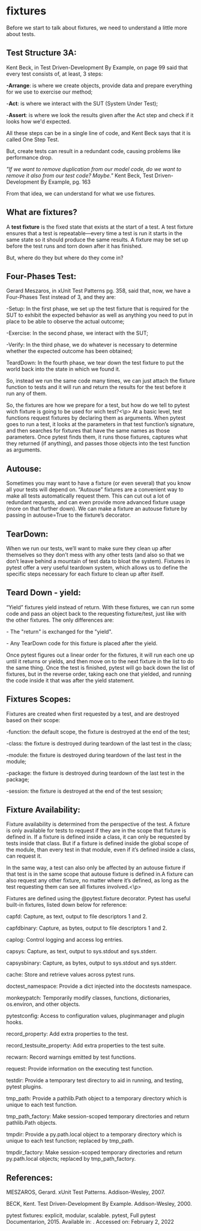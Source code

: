 
# fixtures

Before we start to talk about fixtures, we need to understand a little more about tests.<br>

## Test Structure 3A:

Kent Beck, in Test Driven-Development By Example, on page 99 said that every test consists of, at least, 3 steps:<br>

<p><strong>-Arrange</strong>: is where we create objects, provide data and prepare everything for we use to exercise our method;

<p>-<strong>Act</strong>:  is where we interact with the SUT (System Under Test);

<p>-<strong>Assert</strong>: is where we look the results given after the Act step and check if it looks how we'd expected.</p>


<p>All these steps can be in a single line of code, and Kent Beck says that it is called One Step Test.<br>

But, create tests can result in a redundant code, causing problems like performance drop.<br> 

<p><em>"If we want to remove duplication from our model code, do we want to remove it
also from our test code? Maybe."</em> Kent Beck, Test Driven-Development By Example, pg. 163<br>

From that idea, we can understand for what we use fixtures.

## What are fixtures?

A <strong>test fixture</strong> is the fixed state that exists at the start of a test. A test fixture ensures
that a test is repeatable—every time a test is run it starts in the same state so it
should produce the same results. A fixture may be set up before the test runs and
torn down after it has finished.

But, where do they but where do they come in?

## Four-Phases Test:

Gerard Meszaros, in xUnit Test Patterns pg. 358, said that, now, we have a Four-Phases Test instead of 3, and they are:

<p>-Setup: In the first phase, we set up the test fixture that is required for the SUT to exhibit the expected behavior as 
well as anything you need to put in place to be able to observe the actual outcome;


<p>-Exercise: In the second phase, we interact with the SUT;


<p>-Verify: In the third phase, we do whatever is necessary to determine whether the expected outcome has been obtained;


<p>TeardDown: In the fourth phase, we tear down the test fixture to put the world back into the state in which we found it.


So, instead we run the same code many times, we can just attach the fixture function to tests and it will run and return
the results for the test before it run any of them.

So, the fixtures are how we prepare for a test, but how do we tell to pytest wich fixture is going to be used
for wich test?<\p>
At a basic level, test functions request fixtures by declaring them as arguments. When pytest goes to run a test, 
it looks at the parameters in that test function’s signature, and then searches for fixtures that have the same 
names as those parameters. Once pytest finds them, it runs those fixtures, captures what they returned (if anything), 
and passes those objects into the test function as arguments.

## Autouse:

Sometimes you may want to have a fixture (or even several) that you know all your tests will depend on. 
“Autouse” fixtures are a convenient way to make all tests automatically request them. This can cut out 
a lot of redundant requests, and can even provide more advanced fixture usage (more on that further down).
We can make a fixture an autouse fixture by passing in autouse=True to the fixture’s decorator.

## TearDown:

When we run our tests, we’ll want to make sure they clean up after themselves so they don’t mess with 
any other tests (and also so that we don’t leave behind a mountain of test data to bloat the system). 
Fixtures in pytest offer a very useful teardown system, which allows us to define the specific 
steps necessary for each fixture to clean up after itself.

## Teard Down - yield:

“Yield” fixtures yield instead of return. With these fixtures, we can run some code and pass an object back 
to the requesting fixture/test, just like with the other fixtures. The only differences are:

<p>- The "return" is exchanged for the "yield".


<p>- Any TearDown code for this fixture is placed after the yield.


Once pytest figures out a linear order for the fixtures, it will run each one up until it returns or yields, 
and then move on to the next fixture in the list to do the same thing.
Once the test is finished, pytest will go back down the list of fixtures, but in the reverse order, taking 
each one that yielded, and running the code inside it that was after the yield statement.

## Fixtures Scopes:

Fixtures are created when first requested by a test, and are destroyed based on their scope:

<p>-function: the default scope, the fixture is destroyed at the end of the test;


<p>-class: the fixture is destroyed during teardown of the last test in the class;


<p>-module: the fixture is destroyed during teardown of the last test in the module;


<p>-package: the fixture is destroyed during teardown of the last test in the package;


<p>-session: the fixture is destroyed at the end of the test session;


## Fixture Availability:

Fixture availability is determined from the perspective of the test. A fixture is only available for tests 
to request if they are in the scope that fixture is defined in. If a fixture is defined inside a class, it 
can only be requested by tests inside that class. But if a fixture is defined inside the global scope of 
the module, than every test in that module, even if it’s defined inside a class, can request it.

<p>In the same way, a test can also only be affected by an autouse fixture if that test is in the same scope that 
autouse fixture is defined in.A fixture can also request any other fixture, no matter where it’s defined, 
as long as the test requesting them can see all fixtures involved.<\p>

<p>Fixtures are defined using the @pytest.fixture decorator. Pytest has useful built-in fixtures, 
listed down below for reference:

<p>capfd: Capture, as text, output to file descriptors 1 and 2.

<p>capfdbinary: Capture, as bytes, output to file descriptors 1 and 2.

<p>caplog: Control logging and access log entries.

<p>capsys: Capture, as text, output to sys.stdout and sys.stderr.

<p>capsysbinary: Capture, as bytes, output to sys.stdout and sys.stderr.

<p>cache: Store and retrieve values across pytest runs.

<p>doctest_namespace: Provide a dict injected into the docstests namespace.

<p>monkeypatch: Temporarily modify classes, functions, dictionaries, os.environ, and other objects.

<p>pytestconfig: Access to configuration values, pluginmanager and plugin hooks.

<p>record_property: Add extra properties to the test.

<p>record_testsuite_property: Add extra properties to the test suite.

<p>recwarn: Record warnings emitted by test functions.

<p>request: Provide information on the executing test function.

<p>testdir: Provide a temporary test directory to aid in running, and testing, pytest plugins.

<p>tmp_path: Provide a pathlib.Path object to a temporary directory which is unique to each test function.

<p>tmp_path_factory: Make session-scoped temporary directories and return pathlib.Path objects.

<p>tmpdir: Provide a py.path.local object to a temporary directory which is unique to each test function; replaced by tmp_path.

<p>tmpdir_factory: Make session-scoped temporary directories and return py.path.local objects; replaced by tmp_path_factory.

## References:

<p>MESZAROS, Gerard. xUnit Test Patterns. Addison-Wesley, 2007.<br>
<p>BECK, Kent. Test Driven-Development By Example. Addison-Wesley, 2000.<br>
<p>pytest fixtures: explicit, modular, scalable. pytest, Full pytest Documentarion, 2015. Available in: 
<https://docs.pytest.org/en/6.2.x/fixture.html#what-fixtures-are>. Accessed on: February 2, 2022
